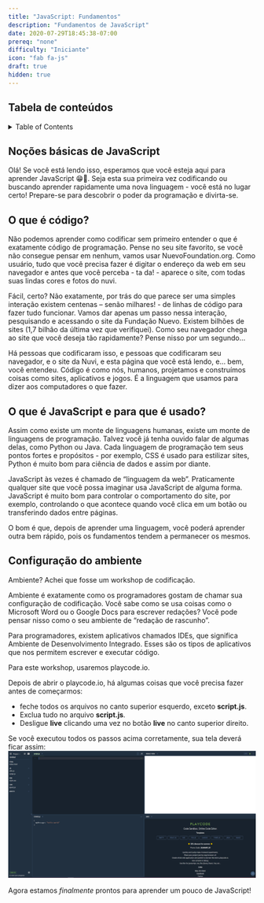 ```yaml
---
title: "JavaScript: Fundamentos"
description: "Fundamentos de JavaScript"
date: 2020-07-29T18:45:38-07:00
prereq: "none"
difficulty: "Iniciante"
icon: "fab fa-js"
draft: true
hidden: true
---
```


## Tabela de conteúdos

<details close>
<summary>Table of Contents</summary>
{{% children /%}}
</details>

## Noções básicas de JavaScript
 Olá! Se você está lendo isso, esperamos que você esteja aqui para aprender JavaScript 😁🥳. Seja esta sua primeira vez codificando ou buscando aprender rapidamente uma nova linguagem - você está no lugar certo! Prepare-se para descobrir o poder da programação e divirta-se.

## O que é código?

Não podemos aprender como codificar sem primeiro entender o que é exatamente código de programação. Pense no seu site favorito, se você não consegue pensar em nenhum, vamos usar NuevoFoundation.org. Como usuário, tudo que você precisa fazer é digitar o endereço da web em seu navegador e antes que você perceba - ta da! - aparece o site, com todas suas lindas cores e fotos do nuvi.

Fácil, certo? Não exatamente, por trás do que parece ser uma simples interação existem centenas – senão milhares! - de linhas de código para fazer tudo funcionar. Vamos dar apenas um passo nessa interação, pesquisando e acessando o site da Fundação Nuevo. Existem bilhões de sites (1,7 bilhão da última vez que verifiquei). Como seu navegador chega ao site que você deseja tão rapidamente? Pense nisso por um segundo...

Há pessoas que codificaram isso, e pessoas que codificaram seu navegador, e o site da Nuvi, e esta página que você está lendo, e... bem, você entendeu. Código é como nós, humanos, projetamos e construímos coisas como sites, aplicativos e jogos. É a linguagem que usamos para dizer aos computadores o que fazer.

## O que é JavaScript e para que é usado?

Assim como existe um monte de linguagens humanas, existe um monte de linguagens de programação. Talvez você já tenha ouvido falar de algumas delas, como Python ou Java. Cada linguagem de programação tem seus pontos fortes e propósitos - por exemplo, CSS é usado para estilizar sites, Python é muito bom para ciência de dados e assim por diante.

JavaScript às vezes é chamado de “linguagem da web”. Praticamente qualquer site que você possa imaginar usa JavaScript de alguma forma. JavaScript é muito bom para controlar o comportamento do site, por exemplo, controlando o que acontece quando você clica em um botão ou transferindo dados entre páginas.

O bom é que, depois de aprender uma linguagem, você poderá aprender outra bem rápido, pois os fundamentos tendem a permanecer os mesmos.

## Configuração do ambiente

Ambiente? Achei que fosse um workshop de codificação.

Ambiente é exatamente como os programadores gostam de chamar sua configuração de codificação. Você sabe como se usa coisas como o Microsoft Word ou o Google Docs para escrever redações? Você pode pensar nisso como o seu ambiente de “redação de rascunho”.

Para programadores, existem aplicativos chamados IDEs, que significa Ambiente de Desenvolvimento Integrado. Esses são os tipos de aplicativos que nos permitem escrever e executar código.

Para este workshop, usaremos playcode.io.

Depois de abrir o playcode.io, há algumas coisas que você precisa fazer antes de começarmos:
* feche todos os arquivos no canto superior esquerdo, exceto __script.js__.
* Exclua tudo no arquivo __script.js__.
* Desligue __live__ clicando uma vez no botão __live__ no canto superior direito.

Se você executou todos os passos acima corretamente, sua tela deverá ficar assim:
![#Can't find image](img/playcode.png)

Agora estamos _finalmente_ prontos para aprender um pouco de JavaScript!